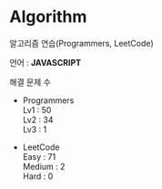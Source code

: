# Algorithm

알고리즘 연습(Programmers, LeetCode)

언어 : **JAVASCRIPT**

해결 문제 수

- Programmers   
Lv1 : 50   
Lv2 : 34   
Lv3 : 1

- LeetCode   
Easy : 71   
Medium : 2   
Hard : 0